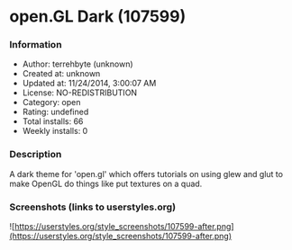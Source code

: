 # open.GL Dark (107599)

### Information
- Author: terrehbyte (unknown)
- Created at: unknown
- Updated at: 11/24/2014, 3:00:07 AM
- License: NO-REDISTRIBUTION
- Category: open
- Rating: undefined
- Total installs: 66
- Weekly installs: 0


### Description
A dark theme for 'open.gl' which offers tutorials on using glew and glut to make OpenGL do things like put textures on a quad.


### Screenshots (links to userstyles.org)
![https://userstyles.org/style_screenshots/107599-after.png](https://userstyles.org/style_screenshots/107599-after.png)


